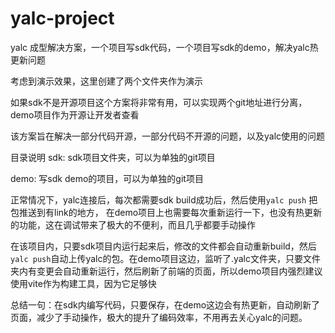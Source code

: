# yalc-project
yalc 成型解决方案，一个项目写sdk代码，一个项目写sdk的demo，解决yalc热更新问题

考虑到演示效果，这里创建了两个文件夹作为演示

如果sdk不是开源项目这个方案将非常有用，可以实现两个git地址进行分离，demo项目作为开源让开发者查看

该方案旨在解决一部分代码开源，一部分代码不开源的问题，以及yalc使用的问题

目录说明
sdk: sdk项目文件夹，可以为单独的git项目

demo: 写sdk demo的项目，可以为单独的git项目

正常情况下，yalc连接后，每次都需要sdk build成功后，然后使用`yalc push` 把包推送到有link的地方，
在demo项目上也需要每次重新运行一下，也没有热更新的功能，这在调试带来了极大的不便利，而且几乎都要手动操作

在该项目内，只要sdk项目内运行起来后，修改的文件都会自动重新build，然后`yalc push`自动上传yalc的包。在demo项目这边，监听了.yalc文件夹，只要文件夹内有变更会自动重新运行，然后刷新了前端的页面，所以demo项目内强烈建议使用vite作为构建工具，因为它足够快

总结一句：在sdk内编写代码，只要保存，在demo这边会有热更新，自动刷新了页面，减少了手动操作，极大的提升了编码效率，不用再去关心yalc的问题。
